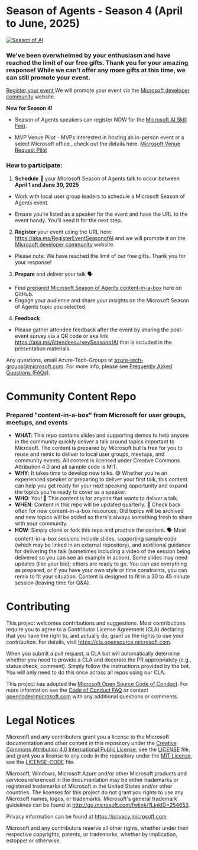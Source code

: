 # Season of Agents - Season 4 (April to June, 2025)

[![Season of AI](assets/season-of-ai-banner-v1.png)](https://aka.ms/registereventSeasonofAI)

### We've been overwhelmed by your enthusiasm and have reached the limit of our free gifts. Thank you for your amazing response! While we can’t offer any more gifts at this time, we can still promote your event. 
[Register your event ](https://aka.ms/RegisterEventSeasonofAI) We will promote your event via the [Microsoft developer community](https://developer.microsoft.com/en-us/community) website. 


**New for Season 4!**

 - Season of Agents speakers can register NOW for the [Microsoft AI Skill Fest](https://aiskillsfest.event.microsoft.com/).

 - MVP Venue Pilot - MVPs interested in hosting an in-person event at a select Microsoft office , check out the details here: [Microsoft Venue Request Pilot](https://aka.ms/MVPVenuePilot)

### How to participate:

1.	**Schedule** 📆 your Microsoft Season of Agents talk to occur between **April 1 and June 30, 2025** 
 -	Work with local user group leaders to schedule a Microsoft Season of Agents event. 

 - Ensure you’re listed as a speaker for the event and have the URL to the event handy. You’ll need it for the next step. 

2. **Register** your event using the URL here: https://aka.ms/RegisterEventSeasonofAI and we will promote it on the [Microsoft developer community](https://developer.microsoft.com/en-us/community) website. 

 -	Please note: We have reached the limit of our free gifts. Thank you for your response! 

3.	**Prepare** and deliver your talk 🗣️
 -	Find [prepared Microsoft Season of Agents content-in-a-box](https://github.com/microsoft/community-content/tree/main/S4-SeasonOfAgents) here on GitHub.
 -	Engage your audience and share your insights on the Microsoft Season of Agents topic you selected.
   
4. **Feedback**
- Please gather attendee feedback after the event by sharing the post-event survey via a QR code or aka link https://aka.ms/AttendeesurveySeasonofAI that is included in the presentation materials.

Any questions, email Azure-Tech-Groups at azure-tech-groups@microsoft.com. For more info, please see [Frequently Asked Questions (FAQs)](https://github.com/microsoft/community-content/wiki/Season-of-AI:-FAQs).


# Community Content Repo
### Prepared "content-in-a-box" from Microsoft for user groups, meetups, and events

- **WHAT**: This repo contains slides and supporting demos to help anyone in the community quickly deliver a talk around topics important to Microsoft. The content is prepared by Microsoft but is free for you to reuse and remix to deliver to local user groups, meetups, and community events. All content is licensed under Creative Commons Attribution 4.0 and all sample code is MIT.
- **WHY**: It takes time to develop new talks. 😅 Whether you're an experienced speaker or preparing to deliver your first talk, this content can help you get ready for your next speaking opportunity and expand the topics you're ready to cover as a speaker.
- **WHO**: You! 🎉 This content is for anyone that wants to deliver a talk.
- **WHEN**: Content in this repo will be updated quarterly. 📆 Check back often for new content-in-a-box resources. Old topics will be archived and new topics will be added so there's always something fresh to share with your community.
- **HOW**: Simply clone or fork this repo and practice the content. 🗣️ Most content-in-a-box sessions include slides, supporting sample code (which may be linked in an external repository), and additional guidance for delivering the talk (sometimes including a video of the session being delivered so you can see an example in action). Some slides may need updates (like your bio); others are ready to go. You can use everything as prepared, or if you have your own style or time constraints, you can remix to fit your situation. Content is designed to fit in a 30 to 45 minute session (leaving time for Q&A).

# Contributing

This project welcomes contributions and suggestions.  Most contributions require you to agree to a
Contributor License Agreement (CLA) declaring that you have the right to, and actually do, grant us
the rights to use your contribution. For details, visit https://cla.opensource.microsoft.com.

When you submit a pull request, a CLA bot will automatically determine whether you need to provide
a CLA and decorate the PR appropriately (e.g., status check, comment). Simply follow the instructions
provided by the bot. You will only need to do this once across all repos using our CLA.

This project has adopted the [Microsoft Open Source Code of Conduct](https://opensource.microsoft.com/codeofconduct/).
For more information see the [Code of Conduct FAQ](https://opensource.microsoft.com/codeofconduct/faq/) or
contact [opencode@microsoft.com](mailto:opencode@microsoft.com) with any additional questions or comments.

# Legal Notices

Microsoft and any contributors grant you a license to the Microsoft documentation and other content
in this repository under the [Creative Commons Attribution 4.0 International Public License](https://creativecommons.org/licenses/by/4.0/legalcode),
see the [LICENSE](LICENSE) file, and grant you a license to any code in the repository under the [MIT License](https://opensource.org/licenses/MIT), see the
[LICENSE-CODE](LICENSE-CODE) file.

Microsoft, Windows, Microsoft Azure and/or other Microsoft products and services referenced in the documentation
may be either trademarks or registered trademarks of Microsoft in the United States and/or other countries.
The licenses for this project do not grant you rights to use any Microsoft names, logos, or trademarks.
Microsoft's general trademark guidelines can be found at http://go.microsoft.com/fwlink/?LinkID=254653.

Privacy information can be found at https://privacy.microsoft.com

Microsoft and any contributors reserve all other rights, whether under their respective copyrights, patents,
or trademarks, whether by implication, estoppel or otherwise.
